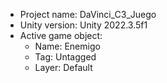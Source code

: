 <!-- UNITY CODE ASSIST INSTRUCTIONS START -->
- Project name: DaVinci_C3_Juego
- Unity version: Unity 2022.3.5f1
- Active game object:
  - Name: Enemigo
  - Tag: Untagged
  - Layer: Default
<!-- UNITY CODE ASSIST INSTRUCTIONS END -->